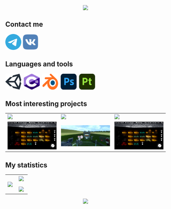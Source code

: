 <p align="center">
     <img src="https://capsule-render.vercel.app/api?type=waving&&color=0:24132f,25:304869,50:408197,75:304869,100:24132f&height=300&text=Hi,%20my%20name%20is%20Damir&fontColor=ffffff&desc=Unity/Csharp%20developer&descAlign=62&descAlignY=58&descSize=45&fontAlignY=33&fontAlign=50"/>
</p>

## Contact me

<a href="https://t.me/Dumpling_Utka" target="blank"><img height="50" width="50" src="https://github.com/Dumpl1ngUtka/Dumpl1ngUtka/blob/main/icons/telegram-1.svg"/></a>
<a href="https://vk.com/dumpl1ng_utka" target="blank"><img height="50" width="50" src="https://github.com/Dumpl1ngUtka/Dumpl1ngUtka/blob/main/icons/vk-1.svg"/></a>

## Languages and tools

  <img height="50" width="50" src="https://github.com/Dumpl1ngUtka/Dumpl1ngUtka/blob/main/icons/unity-69.svg"/>&nbsp;
  <img height="50" width="50" src="https://github.com/Dumpl1ngUtka/Dumpl1ngUtka/blob/main/icons/c--4.svg"/>&nbsp;
  <img height="50" width="50" src="https://github.com/Dumpl1ngUtka/Dumpl1ngUtka/blob/main/icons/blender-2.svg"/>&nbsp;
  <img height="50" width="50" src="https://github.com/Dumpl1ngUtka/Dumpl1ngUtka/blob/main/icons/adobe-photoshop-2.svg"/>&nbsp;
  <img height="50" width="50" src="https://github.com/Dumpl1ngUtka/Dumpl1ngUtka/blob/main/icons/substance-3d-painter-1.svg"/>&nbsp;
  
## Most interesting projects

<table id= "Profile" align="center">
    <tr>
      <td ><img src="https://capsule-render.vercel.app/api?type=soft&height=75&color=0:24132f,75:304869,100:408197&text=Australitet&section=header&reversal=false&fontColor=ffffff&textBg=false&fontAlign=50&fontAlignY=50&rotate=0&descAlignY=54&descSize=45&descAlign=62&fontSize=50"></td>
      <td ><img src="https://capsule-render.vercel.app/api?type=soft&height=75&color=304869&text=Tank%20Biathlon%20VR&section=header&reversal=false&fontColor=ffffff&textBg=false&fontAlign=50&fontAlignY=50&rotate=0&descAlignY=54&descSize=45&descAlign=62&fontSize=50"></td>
      <td ><img src="https://capsule-render.vercel.app/api?type=soft&height=75&color=0:408197,25:304869,100:24132f&text=Dungeons%20and%20Ducks&section=header&reversal=false&fontColor=ffffff&textBg=false&fontAlign=50&fontAlignY=50&rotate=0&descAlignY=54&descSize=45&descAlign=62&fontSize=50"></td>
    </tr>
    <tr>
      <td align="center" valign="center" width="33%"><a href="https://github.com/Limofeus/Australitet" target="blank"><img src="https://github.com/Dumpl1ngUtka/Dumpl1ngUtka/blob/main/image/Australitet/2.png?raw=true"/></a></td>
      <td align="center" valign="center" width="33%"><a href="https://github.com/Dumpl1ngUtka/Tank-Simulator-VR" target="blank"><img href="https://github.com/Limofeus/Australitet" src="https://github.com/Dumpl1ngUtka/Dumpl1ngUtka/blob/main/image/Tank%20Biathlon/0.png?raw=true"/></a></td>
      <td align="center" valign="center" width="33%"><a href="https://github.com/Limofeus/Australitet" target="blank"><img href="https://github.com/Limofeus/Australitet" src="https://github.com/Dumpl1ngUtka/Dumpl1ngUtka/blob/main/image/Australitet/2.png?raw=true"/></a></td>
    </tr>
</table>

## My statistics

<table align="center">
    <tr>
      <td align="center" valign="center" width="43%">
        <a href="https://github.com/anuraghazra/github-readme-stats"><img align="center" src="https://github-readme-stats.vercel.app/api/top-langs/?username=Dumpl1ngUtka&layout=donut-vertical&theme=dark&icon_color=ffffff&bg_color=0,24132f,304869,304869,408197&text_color=ffffff&title_color=ffffff&border_color=ffffff&hide_border=true&border_radius=15&ring_color=ff8a00" height="410"/></a> 
      </td>
      <td align="center" valign="center" width="57%">
<a href="https://github.com/anuraghazra/github-readme-stats"><img align="center" src="https://github-readme-stats.vercel.app/api?username=Dumpl1ngUtka&show_icons=true&bg_color=60,408197,304869,24132f&border_radius=15&theme=ambient_gradient&custom_title=My%20GitHub%20Stats&hide_border=true" height="200"/></a> 
        <br><br>
        <a href="https://git.io/streak-stats"><img src="https://github-readme-streak-stats.herokuapp.com?user=Dumpl1ngUtka&theme=cobalt2&background=40%2C408197%2C24132F&border=FFFFFF&stroke=FFFFFF&ring=FFFFFF&fire=FFFFFF&currStreakNum=FFFFFF&sideNums=FFFFFF&currStreakLabel=FFFFFF&sideLabels=FFFFFF&dates=FFFFFF&border_radius=15&height=200&hide_border=true"/></a>
      </td>
    </tr>
</table>


<p align="center">
     <img src="https://capsule-render.vercel.app/api?type=waving&color=0:24132f,25:304869,50:408197,75:304869,100:24132f&height=100&section=footer"/>
</p>


